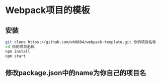 # Webpack项目的模板

## 安装
```bash
git clone https://github.com/wh0804/webpack-template.git 你的项目名称
cd 你的项目名称
npm install
npm start
```

## 修改package.json中的name为你自己的项目名